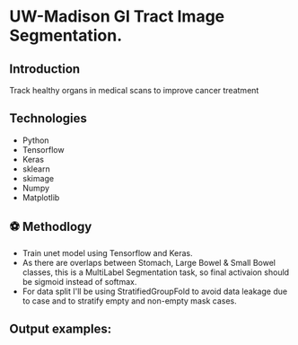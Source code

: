 # UW-Madison GI Tract Image Segmentation.
## Introduction
Track healthy organs in medical scans to improve cancer treatment
## Technologies
<ul>
  <li>Python</li>
  <li>Tensorflow</li>
  <li>Keras</li>
  <li>sklearn</li>
  <li>skimage</li>
  <li>Numpy</li>
  <li>Matplotlib</li>
</ul>

## ⚽ Methodlogy
<ul>
  <li>Train unet model using Tensorflow and Keras.</li>
  <li>As there are overlaps between Stomach, Large Bowel & Small Bowel classes, this is a MultiLabel Segmentation task,
  so final activaion should be sigmoid instead of softmax.</li>
  <li>For data split I'll be using StratifiedGroupFold to avoid data leakage due to case and to stratify empty
  and non-empty mask cases.</li>
</ul>

## Output  examples:

[//]: # (![Alt text]&#40;predicted_images/02.png "Optional title"&#41;)

[//]: # (![Alt text]&#40;predicted_images/14.png "Optional title"&#41;)

[//]: # (![Alt text]&#40;predicted_images/15.png "Optional title"&#41;)

[//]: # (![Alt text]&#40;predicted_images/08.png "Optional title"&#41;)

[//]: # (![Alt text]&#40;predicted_images/09.png "Optional title"&#41;)

[//]: # (![Alt text]&#40;predicted_images/11.png "Optional title"&#41;)


